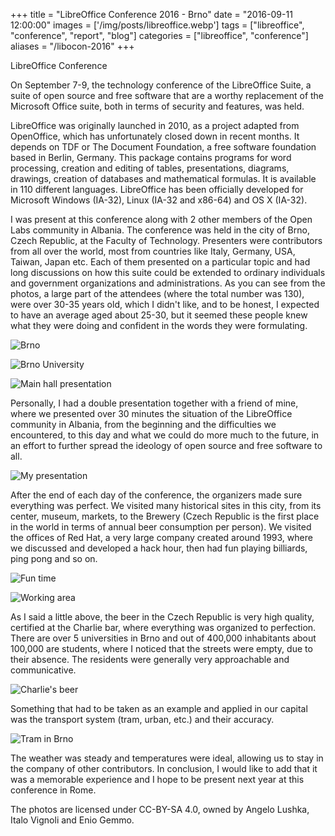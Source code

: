 +++
title = "LibreOffice Conference 2016 - Brno"
date = "2016-09-11 12:00:00"
images = ['/img/posts/libreoffice.webp']
tags = ["libreoffice", "conference", "report", "blog"]
categories = ["libreoffice", "conference"]
aliases = "/libocon-2016"
+++

LibreOffice Conference

On September 7-9, the technology conference of the LibreOffice Suite, a suite of open source and free software that are a worthy replacement of the Microsoft Office suite, both in terms of security and features, was held.

LibreOffice was originally launched in 2010, as a project adapted from OpenOffice, which has unfortunately closed down in recent months. It depends on TDF or The Document Foundation, a free software foundation based in Berlin, Germany. This package contains programs for word processing, creation and editing of tables, presentations, diagrams, drawings, creation of databases and mathematical formulas. It is available in 110 different languages. LibreOffice has been officially developed for Microsoft Windows (IA-32), Linux (IA-32 and x86-64) and OS X (IA-32).

I was present at this conference along with 2 other members of the Open Labs community in Albania. The conference was held in the city of Brno, Czech Republic, at the Faculty of Technology. Presenters were contributors from all over the world, most from countries like Italy, Germany, USA, Taiwan, Japan etc. Each of them presented on a particular topic and had long discussions on how this suite could be extended to ordinary individuals and government organizations and administrations. As you can see from the photos, a large part of the attendees (where the total number was 130), were over 30-35 years old, which I didn't like, and to be honest, I expected to have an average aged about 25-30, but it seemed these people knew what they were doing and confident in the words they were formulating.

![Brno](/img/posts/libocon2016-brno-1.webp)

![Brno University](/img/posts/libocon2016-brno-2.webp)

![Main hall presentation](/img/posts/libocon2016-brno-3.webp)

Personally, I had a double presentation together with a friend of mine, where we presented over 30 minutes the situation of the LibreOffice community in Albania, from the beginning and the difficulties we encountered, to this day and what we could do more much to the future, in an effort to further spread the ideology of open source and free software to all.

![My presentation](/img/posts/libocon2016-presentation.webp)

After the end of each day of the conference, the organizers made sure everything was perfect. We visited many historical sites in this city, from its center, museum, markets, to the Brewery (Czech Republic is the first place in the world in terms of annual beer consumption per person). We visited the offices of Red Hat, a very large company created around 1993, where we discussed and developed a hack hour, then had fun playing billiards, ping pong and so on.

![Fun time](/img/posts/libocon2016-billiards.webp)

![Working area](/img/posts/libocon2016-working.webp)

As I said a little above, the beer in the Czech Republic is very high quality, certified at the Charlie bar, where everything was organized to perfection. There are over 5 universities in Brno and out of 400,000 inhabitants about 100,000 are students, where I noticed that the streets were empty, due to their absence. The residents were generally very approachable and communicative. 

![Charlie's beer](/img/posts/libocon2016-beer.webp)

Something that had to be taken as an example and applied in our capital was the transport system (tram, urban, etc.) and their accuracy.

![Tram in Brno](/img/posts/libocon2016-brno-tram.webp)

The weather was steady and temperatures were ideal, allowing us to stay in the company of other contributors. In conclusion, I would like to add that it was a memorable experience and I hope to be present next year at this conference in Rome.

The photos are licensed under CC-BY-SA 4.0, owned by Angelo Lushka, Italo Vignoli and Enio Gemmo.
